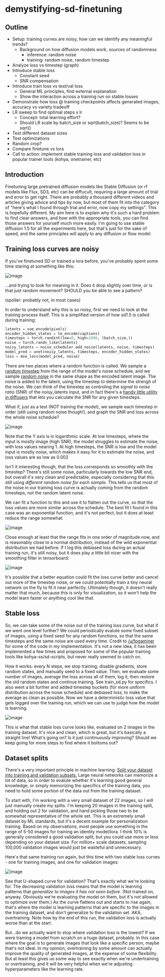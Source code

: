 # demystifying-sd-finetuning

## Outline

 - Setup: training curves are noisy, how can we identify any meaningful trends?
   - Background on how diffusion models work, sources of randomness
     - inference: random noise
	 - training: random noise, random timestep
 - Analyze loss vs timestep (graph)
 - Introduce stable loss
   - Constant seed
   - SNR compensation
 - Introduce train loss vs test/val loss
   - General ML principles, find external explanation
   - Show the interaction across a training run on stable losses
 - Demonstrate how loss @ training checkpoints affects generated images, accuracy vs variety tradeoff
 - LR sweep to find optimal steps x lr
   - Concept: total learning effort?
   - Should LR scale by batch_size or sqrt(batch_size)? Seems to be sqrt()
 - Test different dataset sizes
 - Test optimizations
 - Random crop?
 - Compare finetune vs lora
 - Call to action: implement stable training loss and validation loss in popular trainer tools (kohya, onetrainer, etc)

## Introduction

Finetuning large pretrained diffusion models like Stable Diffusion (or rf models like Flux, SD3, etc) can be diffucult, requiring a large amount of trial and error to get right. There are probably a thousand different videos and articles giving advice and tips by now, but most of them fit into the category of "here's what I found through trial and error, now copy my settings". This is hopefully different. My aim here is to explain why it's such a hard problem to find clear answers, and how with the appropriate tools, you can find those answers for yourself much more easily. I'm going to use stable diffusion 1.5 for all the experiments here, but that's just for the sake of speed, and the same principles will apply to any diffusion or flow model.

## Training loss curves are noisy

If you've finetuned SD or trained a lora before, you've probably spent some time staring at something like this:

![image](https://github.com/user-attachments/assets/e0b8d6ac-8e6b-4072-8bf8-1e2263e8e43c)

...and trying to look for meaning in it. Does it drop slightly over time, or is that just random movement? SHOULD you be able to see a pattern?

(spoiler: probably not, in most cases)

In order to understand why this is so noisy, first we need to look at the training process itself. This is a simplified version of how sd1.5 is called during training:

```python
latents = vae_encode(pixels)
encoder_hidden_states = te_encode(captions)
timesteps = torch.randint(low=0, high=1000, (batch_size,))
noise = torch.randn_like(latents)
noisy_latents = noise_scheduler.add_noise(latents, noise, timesteps)
model_pred = unet(noisy_latents, timesteps, encoder_hidden_states)
loss = mse_loss(model_pred, noise)
```

There are two places where a random function is called. We sample a <ins>random timestep</ins> from the range of the model's noise schedule, and we sample <ins>random noise</ins> in the same shape as the encoded latent image. The noise is added to the latent, using the timestep to determine the strengh of the noise. We can think of the timestep as controling the *signal to noise ratio* (SNR) of the noisy_latents input, and in fact there's a [handy little utility in diffusers](https://github.com/huggingface/diffusers/blob/main/src/diffusers/training_utils.py#L60) that lets you calculate the SNR for any given timesteps.

What if, just as a test (NOT training the model), we sample each timestep in order (still using random noise though!), and graph the SNR and loss across the whole noise schedule?

![image](https://github.com/user-attachments/assets/492591d0-7cea-4b2c-922d-ec6e7c3c847a)

Note that the Y axis is in logarithmic scale. At low timesteps, where the input is mostly image (high SNR), the model struggles to estimate the noise, with loss values nearing 1. At high timesteps, the SNR is low and the model input is mostly noise, which makes it easy for it to estimate the noise, and loss values are as low as 0.002

Isn't it interesting though, that the loss corresponds so smoothly with the timestep? There's still some noise, particularly towards the low SNR end, but overall it's very clean and predictable, especially considering that this still using *different random noise for each sample.* This tells us that most of the noise in our training loss curve is actually coming from the random timesteps, not the random latent noise.

We can fit a function to this and use it to flatten out the curve, so that the loss values are more similar across the schedule. The best fit I found in this case was an exponential function, and it's not perfect, but it does at least reduce the range somewhat:

![image](https://github.com/user-attachments/assets/20bd49bc-c302-45f1-93f0-007ee994e3e9)

Close enough at least that the range fits in one order of magnitude now, and is reasonably close to a normal distribution, instead of the wild exponential distribution we had before. If I log this debiased loss during an actual training run, it's still noisy, but it does play a little bit nicer with the smoothing filter in tensorboard:

![image](https://github.com/user-attachments/assets/2b2f186e-6a95-44b3-8796-23ef8094949f)

It's possible that a better equation could fit the loss curve better and cancel out more of the timestep noise, or we could potentially train a tiny neural network on the fly to fit it near perfectly. Ultimately though, it doesn't really matter that much, because this is only for visualization, so it won't help the model learn faster or anything cool like that.

## Stable loss

So, we can take some of the noise out of the training loss curve, but what if we went one level further? We could periodically evalute some fixed subset of images, using a fixed seed for any random functions, so that the same timesteps and the same noise are used every time. Credit to [/u/fpgaminer](https://old.reddit.com/r/StableDiffusion/comments/1gdkpqp/the_gory_details_of_finetuning_sdxl_for_40m/) for some of the code in my implementation. It's not a new idea, it has been implemented a few times and proposed for some of the popular training tools like kohya-ss/sd-scripts, but never really seemed to catch on.

How it works: every N steps, we stop training, disable gradients, store random states, and manually seed to a fixed value. Then, we evaluate some number of images, average the loss across all of them, log it, then restore the old random states and continue training. See train_sd.py for specifics. I also went a bit further and added timestep buckets (for more uniform distribution across the noise schedule) and debiased loss, to make the average as clean as possible. Now we have a deterministic loss value that gets logged over the training run, which we can use to judge how the model is learning.

![image](https://github.com/user-attachments/assets/6372ab64-97f8-4a2d-837b-7ac40d05f920)

This is what that stable loss curve looks like, evaluated on 2 images in the training dataset. It's nice and clean, which is great, but it's basically a straight line! What's going on? Is it just continuously improving? Should we keep going for more steps to find where it bottoms out?

## Dataset splits

There's a very important principle in machine learning: <ins>Split your dataset into training and validation subsets.</ins> Large neural networks can memorize a lot of data, so in order to evalute whether it's learning good general knowledge, or simply memorizing the specifics of the training data, you need to hold some portion of the data out from the training dataset.

To start with, I'm working with a very small dataset of 22 images, so I will just manually create my splits. I'm keeping 20 images in the training split, and holding out 2 for validation, and hand picking those two to be somewhat representative of the whole set. This is an extremely small dataset by ML standards, but it's a decent example for personalization training. Based on my observations, most people use something in the range of 5-50 images for training an identity model/lora. I think 10% is generally considered a good validation split, but you could use more or less depending on your dataset size. For million+ scale datasets, sampling 100,000 validation images would just be wasteful and unnecessary.

Here's that same training run again, but this time with two stable loss curves - one for training images, and one for validation images:

![image](https://github.com/user-attachments/assets/156437e4-0f3b-49e8-b873-0cb1eec80367)

See that U-shaped curve for validation? That's exactly what we're looking for. The decreasing validation loss means that the model is learning patterns that *generalize to images it has not seen before.* (Not trained on, anyway. Obviously we're evaluating the model on them, but it's not allowed to optimize over them.) As the curve flattens out and starts to rise again, that's where the model is learning patterns that are specific to the images in the training dataset, and don't generalize to the validation set. AKA, overtraining. Note how by the end of this run, the validation loss is actually worse than at the start.

But...do we actually want to stop where validation loss is the lowest? If we were training a model from scratch on a huge dataset, probably. In this case where the goal is to generate images that look like a specific person, maybe that's not ideal. In my opinion, overtraining by some amount can actually improve the quality of generated images, at the expense of some flexibility. But at least this gives us some way to see exactly when we're undertraining or overtraining, and it will be very helpful when we're adjusting hyperparameters like the learning rate.
